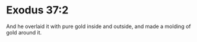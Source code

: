 # Exodus 37:2

And he overlaid it with pure gold inside and outside, and made a molding of gold around it.
